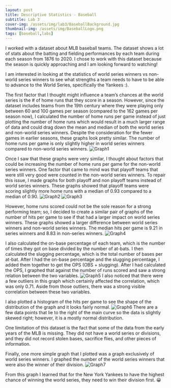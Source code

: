 ```yaml
---
layout: post
title: Descriptive Statistics - Baseball
subtitle: Lab 3
cover-img: /assets/img/lab3/BaseballBackground.jpg
thumbnail-img: /assets/img/BaseballLogo.png
tags: [baseball,labs]
---
```


I worked with a dataset about MLB baseball teams. The dataset shows a lot of stats about the batting and fielding performances by each team during each season from 1876 to 2020. I chose to work with this dataset because the season is quickly approaching and I am looking forward to watching!

I am interested in looking at the statistics of world series winners vs non-world series winners to see what strengths a team needs to have to be able to advance to the World Series, specifically the Yankees :).

The first factor that I thought might influence a team’s chances at the world series is the # of home runs that they score in a season. However, since the dataset includes teams from the 19th century where they were playing only between 60 and 100 games per season (compared to the 162 games per season now), I calculated the number of home runs per game instead of just plotting the number of home runs which would result in a much larger range of data and could drag down the mean and median of both the world series and non-world series winners. Despite the consideration for the fewer games in earlier seasons, these graphs look pretty similar. The number of home runs per game is only slightly higher in world series winners compared to non-world series winners.
![Graph1](https://isabellefic.github.io/art-of-data/assets/img/lab3/1.png)

Once I saw that these graphs were very similar, I thought about factors that could be increasing the number of home runs per game for the non-world series winners. One factor that came to mind was that playoff teams that were still very good were counted in the non-world series winners. To repair this issue, I made graphs for both playoff and non playoff teams instead of world series winners. These graphs showed that playoff teams were scoring slightly more home runs with a median of 0.93 compared to a median of 0.90.
![Graph2](https://isabellefic.github.io/art-of-data/assets/img/lab3/2.png)
![Graph3](https://isabellefic.github.io/art-of-data/assets/img/lab3/3.png)

However, home runs scored could not be the sole reason for a strong performing team; so, I decided to create a similar pair of graphs of the number of hits per game to see if that had a larger impact on world series winners. These graphs showed a larger difference between world series winners and non-world series winners. The median hits per game is 9.21 in series winners and 8.83 in non-series winners.
![Graph4](https://isabellefic.github.io/art-of-data/assets/img/lab3/4.png)

I also calculated the on-base percentage of each team, which is the number of times they got on base divided by the number of at-bats. I then calculated the slugging percentage, which is the total number of bases per at-bat. After I had the on-base percentage and the slugging percentage, I added them together to get the OPS (OBS + slugging). After I had calculated the OPS, I graphed that against the number of runs scored and saw a strong relation between the two variables.
![Graph5](https://isabellefic.github.io/art-of-data/assets/img/lab3/5.png)
I also noticed that there were a few outliers in this graph which certainly affected the correlation, which was only 0.71. Aside from those outliers, there was a strong visible correlation between these two variables.

I also plotted a histogram of the hits per game to see the shape of the distribution of the graph and it looks fairly normal.
![Graph6](https://isabellefic.github.io/art-of-data/assets/img/lab3/6.png)
There are a few data points that lie to the right of the main curve so the data is slightly skewed right; however, it is a mostly normal distribution.

One limitation of this dataset is the fact that some of the data from the early years of the MLB is missing. They did not have a world series or divisions, and they did not record stolen bases, sacrifice flies, and other pieces of information.

Finally, one more simple graph that I plotted was a graph exclusively of world series winners. I graphed the number of the world series winners that were also the winner of their division.
![Graph7](https://isabellefic.github.io/art-of-data/assets/img/lab3/7.png)

From this graph I learned that for the New York Yankees to have the highest chance of winning the world series, they need to win their division first. 😀
